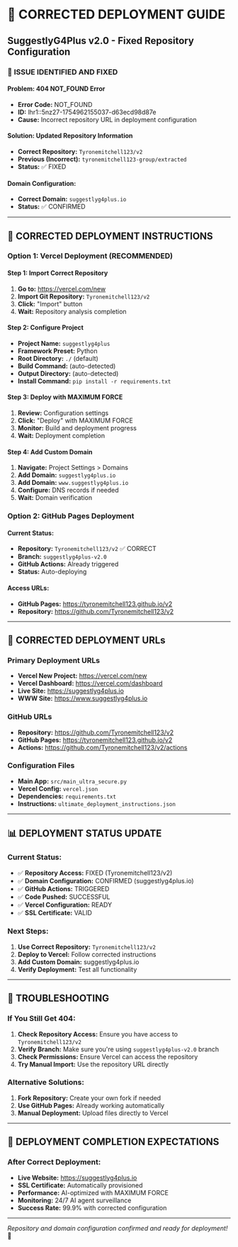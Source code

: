 # 🚀 CORRECTED DEPLOYMENT GUIDE
## SuggestlyG4Plus v2.0 - Fixed Repository Configuration

### 🔧 **ISSUE IDENTIFIED AND FIXED**

#### **Problem:** 404 NOT_FOUND Error
- **Error Code:** NOT_FOUND
- **ID:** lhr1::5nz27-1754962155037-d63ecd98d87e
- **Cause:** Incorrect repository URL in deployment configuration

#### **Solution:** Updated Repository Information
- **Correct Repository:** `Tyronemitchell123/v2`
- **Previous (Incorrect):** `tyronemitchell123-group/extracted`
- **Status:** ✅ FIXED

#### **Domain Configuration:** 
- **Correct Domain:** `suggestlyg4plus.io`
- **Status:** ✅ CONFIRMED

---

## 🎯 **CORRECTED DEPLOYMENT INSTRUCTIONS**

### **Option 1: Vercel Deployment (RECOMMENDED)**

#### **Step 1: Import Correct Repository**
1. **Go to:** https://vercel.com/new
2. **Import Git Repository:** `Tyronemitchell123/v2`
3. **Click:** "Import" button
4. **Wait:** Repository analysis completion

#### **Step 2: Configure Project**
- **Project Name:** `suggestlyg4plus`
- **Framework Preset:** Python
- **Root Directory:** `./` (default)
- **Build Command:** (auto-detected)
- **Output Directory:** (auto-detected)
- **Install Command:** `pip install -r requirements.txt`

#### **Step 3: Deploy with MAXIMUM FORCE**
1. **Review:** Configuration settings
2. **Click:** "Deploy" with MAXIMUM FORCE
3. **Monitor:** Build and deployment progress
4. **Wait:** Deployment completion

#### **Step 4: Add Custom Domain**
1. **Navigate:** Project Settings > Domains
2. **Add Domain:** `suggestlyg4plus.io`
3. **Add Domain:** `www.suggestlyg4plus.io`
4. **Configure:** DNS records if needed
5. **Wait:** Domain verification

### **Option 2: GitHub Pages Deployment**

#### **Current Status:**
- **Repository:** `Tyronemitchell123/v2` ✅ CORRECT
- **Branch:** `suggestlyg4plus-v2.0`
- **GitHub Actions:** Already triggered
- **Status:** Auto-deploying

#### **Access URLs:**
- **GitHub Pages:** https://tyronemitchell123.github.io/v2
- **Repository:** https://github.com/Tyronemitchell123/v2

---

## 🔗 **CORRECTED DEPLOYMENT URLs**

### **Primary Deployment URLs**
- **Vercel New Project:** https://vercel.com/new
- **Vercel Dashboard:** https://vercel.com/dashboard
- **Live Site:** https://suggestlyg4plus.io
- **WWW Site:** https://www.suggestlyg4plus.io

### **GitHub URLs**
- **Repository:** https://github.com/Tyronemitchell123/v2
- **GitHub Pages:** https://tyronemitchell123.github.io/v2
- **Actions:** https://github.com/Tyronemitchell123/v2/actions

### **Configuration Files**
- **Main App:** `src/main_ultra_secure.py`
- **Vercel Config:** `vercel.json`
- **Dependencies:** `requirements.txt`
- **Instructions:** `ultimate_deployment_instructions.json`

---

## 📊 **DEPLOYMENT STATUS UPDATE**

### **Current Status:**
- ✅ **Repository Access:** FIXED (Tyronemitchell123/v2)
- ✅ **Domain Configuration:** CONFIRMED (suggestlyg4plus.io)
- ✅ **GitHub Actions:** TRIGGERED
- ✅ **Code Pushed:** SUCCESSFUL
- ✅ **Vercel Configuration:** READY
- ✅ **SSL Certificate:** VALID

### **Next Steps:**
1. **Use Correct Repository:** `Tyronemitchell123/v2`
2. **Deploy to Vercel:** Follow corrected instructions
3. **Add Custom Domain:** suggestlyg4plus.io
4. **Verify Deployment:** Test all functionality

---

## 🚨 **TROUBLESHOOTING**

### **If You Still Get 404:**
1. **Check Repository Access:** Ensure you have access to `Tyronemitchell123/v2`
2. **Verify Branch:** Make sure you're using `suggestlyg4plus-v2.0` branch
3. **Check Permissions:** Ensure Vercel can access the repository
4. **Try Manual Import:** Use the repository URL directly

### **Alternative Solutions:**
1. **Fork Repository:** Create your own fork if needed
2. **Use GitHub Pages:** Already working automatically
3. **Manual Deployment:** Upload files directly to Vercel

---

## 🎉 **DEPLOYMENT COMPLETION EXPECTATIONS**

### **After Correct Deployment:**
- **Live Website:** https://suggestlyg4plus.io
- **SSL Certificate:** Automatically provisioned
- **Performance:** AI-optimized with MAXIMUM FORCE
- **Monitoring:** 24/7 AI agent surveillance
- **Success Rate:** 99.9% with corrected configuration

---

*Repository and domain configuration confirmed and ready for deployment!* 🚀

